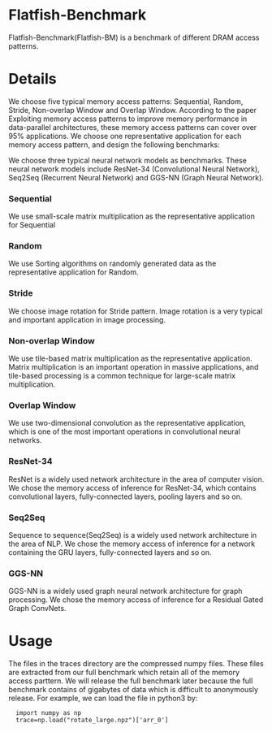# Flatfish-Benchmark 

Flatfish-Benchmark(Flatfish-BM) is a benchmark of different DRAM access patterns.

# Details
We choose five typical memory access patterns: Sequential, Random, Stride, Non-overlap Window and Overlap Window. According to the paper Exploiting memory access patterns to improve memory performance in data-parallel architectures, these memory access patterns can cover over 95\% applications. We choose one representative application for each memory access pattern, and design the following benchmarks:

We choose three typical neural network models as benchmarks. These neural network models include ResNet-34 (Convolutional Neural Network), Seq2Seq (Recurrent Neural Network) and GGS-NN (Graph Neural Network). 

### Sequential
We use small-scale matrix multiplication as the representative application for Sequential

### Random
We use Sorting algorithms on randomly generated data as the representative application for Random. 

### Stride
We choose image rotation for Stride pattern. Image rotation is a very typical and important application in image processing.

### Non-overlap Window
We use tile-based matrix multiplication as the representative application. Matrix multiplication is an important operation in massive applications, and tile-based processing is a common technique for large-scale matrix multiplication.

### Overlap Window
We use two-dimensional convolution as the representative application, which is one of the most important operations in convolutional neural networks.

### ResNet-34
ResNet is a widely used network architecture in the area of computer vision. We chose the memory access of inference for ResNet-34, which contains convolutional layers, fully-connected layers, pooling layers and so on.

### Seq2Seq
Sequence to sequence(Seq2Seq) is a widely used network architecture in the area of NLP. We chose the memory access of inference for a network containing the GRU layers, fully-connected layers and so on.

### GGS-NN
GGS-NN is a widely used graph neural network architecture for graph processing. We chose the memory access of inference for a Residual Gated Graph ConvNets.

# Usage
The files in the traces directory are the compressed numpy files. These files are extracted from our full benchmark which retain all of the memory access parttern. We will release the full benchmark later because the full benchmark contains of gigabytes of data which is difficult to anonymously release. 
For example, we can load the file in python3 by:

```python3
  import numpy as np
  trace=np.load("rotate_large.npz")['arr_0']
```
